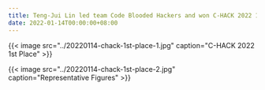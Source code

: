 ```yaml
---
title: Teng-Jui Lin led team Code Blooded Hackers and won C-HACK 2022 1st place.
date: 2022-01-14T00:00:00+08:00
---
```


{{< image src="../20220114-chack-1st-place-1.jpg" caption="C-HACK 2022 1st Place" >}}

{{< image src="../20220114-chack-1st-place-2.jpg" caption="Representative Figures" >}}
